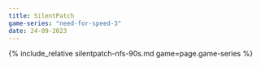 ```yaml
---
title: SilentPatch
game-series: "need-for-speed-3"
date: 24-09-2023
---
```


{% include_relative silentpatch-nfs-90s.md game=page.game-series %}

